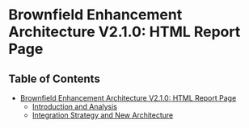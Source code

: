 # Brownfield Enhancement Architecture V2.1.0: HTML Report Page

## Table of Contents

- [Brownfield Enhancement Architecture V2.1.0: HTML Report Page](#table-of-contents)
  - [Introduction and Analysis](#introduction-and-analysis)
  - [Integration Strategy and New Architecture](#integration-strategy-and-new-architecture)
